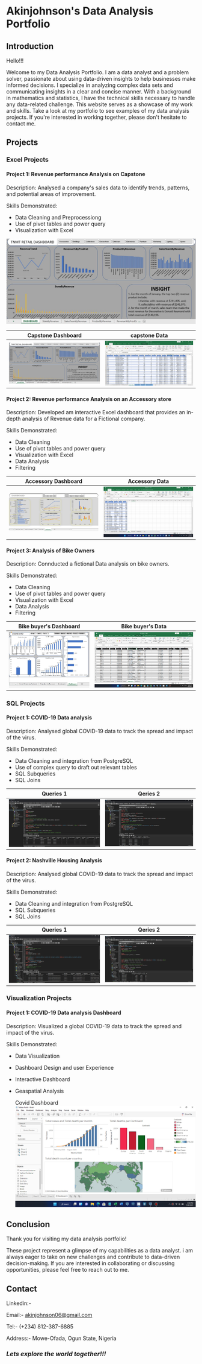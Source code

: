 # Akinjohnson's Data Analysis Portfolio

## Introduction
Hello!!!

Welcome to my Data Analysis Portfolio. I am a data analyst and a problem solver, passionate about using data-driven insights to help businesses make informed decisions. I specialize in analyzing complex data sets and communicating insights in a clear and concise manner. With a background in mathematics and statistics, I have the technical skills necessary to handle any data-related challenge. This website serves as a showcase of my work and skills. Take a look at my portfolio to see examples of my data analysis projects. If you're interested in working together, please don't hesitate to contact me.

## Projects



### Excel Projects
#### **Project 1: Revenue performance Analysis on Capstone**

Description: Analysed a company's sales data to identify trends, patterns, and potential areas of improvement.

Skills Demonstrated: 
- Data Cleaning and Preprocessiong
- Use of pivot tables and power query
- Visualization with Excel

![capstone Dashboard](capstone.jpg)

Capstone Dashboard    |    capstone Data
:--------------------:|:----------------------:
![](Capstone.jpg)     | ![](Capstone_Table.jpg)

#### **Project 2: Revenue performance Analysis on an Accessory store**

Description: Developed am interactive Excel dashboard that provides an in-depth analysis of Revenue data for a Fictional company.

Skills Demonstrated: 
- Data Cleaning
- Use of pivot tables and power query
- Visualization with Excel
- Data Analysis
- Filtering

 Accessory Dashboard  |   Accessory Data
:--------------------:|:----------------------:
![](Assessory.jpg)    | ![](Assessory_table.jpg)

#### **Project 3: Analysis of Bike Owners**

Description: Connducted a fictional Data analysis on bike owners.

Skills Demonstrated: 
- Data Cleaning
- Use of pivot tables and power query
- Visualization with Excel
- Data Analysis
- Filtering

 Bike buyer's Dashboard  |  Bike buyer's Data
:--------------------:|:----------------------------:
![](bike_buyers.jpg)    | ![](bike_buyers_Table.jpg)



### SQL Projects
#### **Project 1: COVID-19 Data analysis**

Description: Analysed global COVID-19 data to track the spread and impact of the virus.

Skills Demonstrated:
- Data Cleaning and integration from PostgreSQL
- Use of complex query to draft out relevant tables
- SQL Subqueries
- SQL Joins

Queries 1      |      Qeries 2
:-------------:|:---------------:
![](Covid1.jpg)| ![](Covid2.jpg)

#### **Project 2: Nashville Housing Analysis**

Description: Analysed global COVID-19 data to track the spread and impact of the virus.

Skills Demonstrated:
- Data Cleaning and integration from PostgreSQL
- SQL Subqueries
- SQL Joins

Queries 1          |      Qeries 2
:-----------------:|:-------------------:
![](Nashville1.jpg)| ![](Nashville2.jpg)



### Visualization Projects
#### **Project 1: COVID-19 Data analysis Dashboard**

Description: Visualized a global COVID-19 data to track the spread and impact of the virus.

Skills Demonstrated:
- Data Visualization
- Dashboard Design and user Experience
- Interactive Dashboard
- Geaspatial Analysis

  Covid Dashboard      
  ![](Covid_Dashboard.jpg)


## Conclusion
Thank you for visiting my data analysis portfolio!

These project represent a glimpse of my capabilities as a data analyst. i am always eager to take on new challenges and contribute to data-driven decision-making. If you are interested in collaborating or discussing opportunities, please feel free to reach out to me.


## Contact
Linkedin:- 

Email:- akinjohnson06@gmail.com

Tel:- (+234) 812-387-6885

Address:- Mowe-Ofada, Ogun State, Nigeria


### **_Lets explore the world together!!!_**

